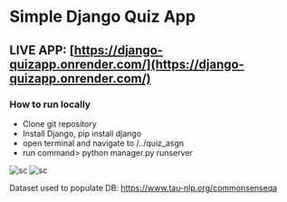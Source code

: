 # Simple Django Quiz App
## LIVE APP: [https://django-quizapp.onrender.com/](https://django-quizapp.onrender.com/)

### How to run locally
* Clone git repository
* Install Django, pip install django
* open terminal and navigate to /../quiz_asgn
* run command> python manager.py runserver


![sc](https://cdn.discordapp.com/attachments/804105132681330689/1317244408164384768/image.png?ex=675dfaf4&is=675ca974&hm=7d1fab1b0f7a801aec87ce3297ad597d75e18b058dc2635adcf36801f9494333&)
![sc](https://cdn.discordapp.com/attachments/804105132681330689/1317244407816130591/image.png?ex=675dfaf4&is=675ca974&hm=8f10f8a9bb0ee6af6742492778d135574cafdff4c20005c32981cd57161906b0&)

Dataset used to populate DB: https://www.tau-nlp.org/commonsenseqa
